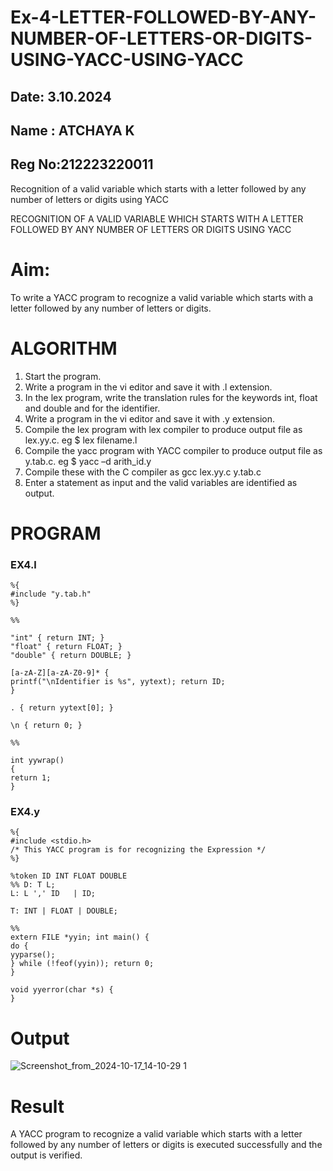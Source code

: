 # Ex-4-LETTER-FOLLOWED-BY-ANY-NUMBER-OF-LETTERS-OR-DIGITS-USING-YACC-USING-YACC
## Date: 3.10.2024	
## Name : ATCHAYA K
## Reg No:212223220011
Recognition of a valid variable which starts with a letter followed by any number of letters or digits using YACC
			

RECOGNITION OF A VALID VARIABLE WHICH STARTS WITH A LETTER FOLLOWED BY ANY NUMBER OF LETTERS OR DIGITS USING YACC

# Aim:
To write a YACC program to recognize a valid variable which starts with a letter followed by any number of letters or digits.
# ALGORITHM
1.	Start the program.
2.	Write a program in the vi editor and save it with .l extension.
3.	In the lex program, write the translation rules for the keywords int, float and double and for the identifier.
4.	Write a program in the vi editor and save it with .y extension.
5.	Compile the lex program with lex compiler to produce output file as lex.yy.c. eg $ lex filename.l
6.	Compile the yacc program with YACC compiler to produce output file as y.tab.c. eg $ yacc –d arith_id.y
7.	Compile these with the C compiler as gcc lex.yy.c y.tab.c
8.	Enter a statement as input and the valid variables are identified as output.
# PROGRAM

### EX4.l
```
%{
#include "y.tab.h"
%}

%%

"int" { return INT; } 
"float" { return FLOAT; }
"double" { return DOUBLE; }

[a-zA-Z][a-zA-Z0-9]* {
printf("\nIdentifier is %s", yytext); return ID;
}

. { return yytext[0]; }

\n { return 0; }

%%

int yywrap() 
{ 
return 1;
}

```
### EX4.y
```
%{
#include <stdio.h>
/* This YACC program is for recognizing the Expression */
%}

%token ID INT FLOAT DOUBLE
%% D: T L;
L: L ',' ID   | ID;

T: INT | FLOAT | DOUBLE;

%%
extern FILE *yyin; int main() {
do {
yyparse();
} while (!feof(yyin)); return 0;
}

void yyerror(char *s) { 
}

```


# Output

![Screenshot_from_2024-10-17_14-10-29 1](https://github.com/user-attachments/assets/7703109c-a7b3-4dd3-802e-7bbb4f5ee5cb)


# Result
A YACC program to recognize a valid variable which starts with a letter followed by any number of letters or digits is executed successfully and the output is verified.
